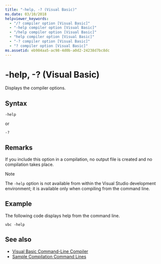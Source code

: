 ```yaml
---
title: "-help, -? (Visual Basic)"
ms.date: 03/10/2018
helpviewer_keywords: 
  - "/? compiler option [Visual Basic]"
  - "-help compiler option [Visual Basic]"
  - "/help compiler option [Visual Basic]"
  - "help compiler option [Visual Basic]"
  - "-? compiler option [Visual Basic]"
  - "? compiler option [Visual Basic]"
ms.assetid: eb984aa5-ac98-4d0b-a0d2-24238d7bc8dc
---
```

# -help, -? (Visual Basic)
Displays the compiler options.  
  
## Syntax  
  
```console  
-help  
```

or  

```console
-?  
```  
  
## Remarks  
 If you include this option in a compilation, no output file is created and no compilation takes place.  
  
> [!NOTE]
> The `-help` option is not available from within the Visual Studio development environment; it is available only when compiling from the command line.  
  
## Example  
 The following code displays help from the command line.  
  
```console  
vbc -help  
```  
  
## See also

- [Visual Basic Command-Line Compiler](../../../visual-basic/reference/command-line-compiler/index.md)
- [Sample Compilation Command Lines](../../../visual-basic/reference/command-line-compiler/sample-compilation-command-lines.md)
